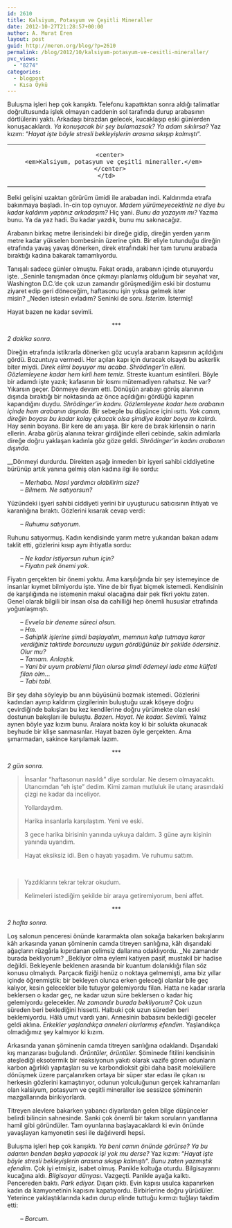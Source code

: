 ```yaml
---
id: 2610
title: Kalsiyum, Potasyum ve Çeşitli Mineraller
date: 2012-10-27T21:28:57+00:00
author: A. Murat Eren
layout: post
guid: http://meren.org/blog/?p=2610
permalink: /blog/2012/10/kalsiyum-potasyum-ve-cesitli-mineraller/
pvc_views:
  - "8274"
categories:
  - blogpost
  - Kısa Öykü
---
```

Buluşma işleri hep çok karışıktı. Telefonu kapattıktan sonra aldığı talimatlar doğrultusunda işlek olmayan caddenin sol tarafında durup arabasının dörtlülerini yaktı. Arkadaşı birazdan gelecek, kucaklaşıp eski günlerden konuşacaklardı. _Ya konuşacak bir şey bulamazsak? Ya adam sıkılırsa?_ Yaz kızım: &#8220;_Hayat işte böyle stresli bekleyişlerin arasına sıkışıp kalmıştı_&#8220;.

<table width="100%" border="0">
  <tr>
    <td align="center">
      <img src="{{ site.baseurl }}/images/kalsiyum-potasyum-ve-cesitli-mineraller-brick.jpg" alt="" border="0" /><br /> 
      
      <center>
        <em>Kalsiyum, potasyum ve çeşitli mineraller.</em>
      </center>
    </td>
  </tr>
</table>

Belki gelişini uzaktan görürüm ümidi ile arabadan indi. Kaldırımda etrafa bakınmaya başladı. İn-cin top oynuyor. _Madem yürümeyecektiniz ne diye bu kadar kaldırım yaptınız arkadaşım?_ Hiç yani. _Bunu da yazayım mı?_ Yazma bunu. Ya da yaz hadi. Bu kadar yazdık, bunu mu sakınacağız.

Arabanın birkaç metre ilerisindeki bir direğe gidip, direğin yerden yarım metre kadar yükselen bombesinin üzerine çıktı. Bir eliyle tutunduğu direğin etrafında yavaş yavaş dönerken, direk etrafındaki her tam turunu arabada bıraktığı kadına bakarak tamamlıyordu.

Tanışalı sadece günler olmuştu. Fakat orada, arabanın içinde oturuyordu işte. _Seninle tanışmadan önce çıkmayı planlamış olduğum bir seyahat var, Washington D.C.&#8217;de çok uzun zamandır görüşmediğim eski bir dostumu ziyaret edip geri döneceğim, haftasonu işin yoksa gelmek ister misin? _Neden istesin evladım? Seninki de soru. _İsterim_. İstermiş!

Hayat bazen ne kadar sevimli.

<p style="text-align: center;">
  ***
</p>

_2 dakika sonra._

Direğin etrafında istikrarla dönerken göz ucuyla arabanın kapısının açıldığını gördü. Bozuntuya vermedi. Her açılan kapı için duracak olsaydı bu askerlik biter miydi. _Direk elimi boyuyor mu acaba_. _Shrödinger&#8217;in elleri. Gözlemleyene kadar hem kirli hem temiz._ Streste kuantum esintileri. Böyle bir adamdı işte yazık; kafasının bir kısmı mütemadiyen rahatsız. Ne var? Yıkarsın geçer. Dönmeye devam etti. Dönüşün arabayı görüş alanının dışında bıraktığı bir noktasında az önce açıldığını gördüğü kapının kapandığını duydu. _Shrödinger&#8217;in kadını. Gözlemleyene kadar hem arabanın içinde hem arabanın dışında_. Bir sebeple bu düşünce içini ısıttı. _Yok canım, direğin boyası bu kadar kolay çıkacak olsa şimdiye kadar boya mı kalırdı_. Hay senin boyana. Bir kere de anı yaşa. Bir kere de bırak kirlensin o narin ellerin. Araba görüş alanına tekrar girdiğinde elleri cebinde, sakin adımlarla direğe doğru yaklaşan kadınla göz göze geldi. _Shrödinger&#8217;in kadını arabanın dışında._

__Dönmeyi durdurdu. Direkten aşağı inmeden bir işyeri sahibi ciddiyetine bürünüp artık yanına gelmiş olan kadına ilgi ile sordu:

<p style="padding-left: 30px;">
  <em>&#8211; Merhaba. Nasıl yardımcı olabilirim size?</em><br /> <em> &#8211; Bilmem. Ne satıyorsun?</em>
</p>

Yüzündeki işyeri sahibi ciddiyeti yerini bir uyuşturucu satıcısının ihtiyatı ve karanlığına bıraktı. Gözlerini kısarak cevap verdi:

<p style="padding-left: 30px;">
  <em>&#8211; Ruhumu satıyorum.</em>
</p>

Ruhunu satıyormuş. Kadın kendisinde yarım metre yukarıdan bakan adamı taklit etti, gözlerini kısıp aynı ihtiyatla sordu:

<p style="padding-left: 30px;">
  <em>&#8211; Ne kadar istiyorsun ruhun için?<br /> </em><em>&#8211; Fiyatın pek önemi yok.</em>
</p>

Fiyatın gerçekten bir önemi yoktu. Ama karşılığında bir şey istemeyince de insanlar kıymet bilmiyordu işte. Yine de bir fiyat biçmek istemedi. Kendisinin de karşılığında ne istemenin makul olacağına dair pek fikri yoktu zaten. Genel olarak bilgili bir insan olsa da cahilliği hep önemli hususlar etrafında yoğunlaşmıştı.

<p style="padding-left: 30px;">
  <em>&#8211; Evvela bir deneme süreci olsun.</em><br /> <em> &#8211; Hm.</em><br /> <em> &#8211; Sahiplik işlerine şimdi başlayalım, memnun kalıp tutmaya karar verdiğiniz taktirde borcunuzu uygun gördüğünüz bir şekilde ödersiniz. Olur mu?</em><br /> <em> &#8211; Tamam. Anlaştık.</em><br /> <em> &#8211; Yani bir uyum problemi filan olursa şimdi ödemeyi iade etme külfeti filan olm&#8230;</em><br /> <em> &#8211; Tabi tabi.</em>
</p>

Bir şey daha söyleyip bu anın büyüsünü bozmak istemedi. Gözlerini kadından ayırıp kaldırım çizgilerinin buluştuğu uzak köşeye doğru çevirdiğinde bakışları bu kez kendilerine doğru yürümekte olan eski dostunun bakışları ile buluştu. _Bazen. Hayat. Ne kadar. Sevimli._ Yalnız aynen böyle yaz kızım bunu. Aralara nokta koy ki bir solukta okunacak beyhude bir klişe sanmasınlar. Hayat bazen öyle gerçekten. Ama şımarmadan, sakince karşılamak lazım.

<p style="text-align: center;">
  ***
</p>

_2 gün sonra._

> İnsanlar &#8220;haftasonun nasıldı&#8221; diye sordular. Ne desem olmayacaktı. Utancımdan &#8220;eh işte&#8221; dedim. Kimi zaman mutluluk ile utanç arasındaki çizgi ne kadar da inceliyor.
> 
> Yollardaydım.
> 
> Harika insanlarla karşılaştım. Yeni ve eski.
> 
> 3 gece harika birisinin yanında uykuya daldım. 3 güne aynı kişinin yanında uyandım.
> 
> Hayat eksiksiz idi. Ben o hayatı yaşadım. Ve ruhumu sattım.

&nbsp;

> Yazdıklarını tekrar tekrar okudum.
> 
> Kelimeleri istediğim şekilde bir araya getiremiyorum, beni affet.

<p style="text-align: center;">
  ***
</p>

_2 hafta sonra._

Loş salonun penceresi önünde kararmakta olan sokağa bakarken bakışlarını kâh arkasında yanan şöminenin camda titreyen sarılığına, kâh dışarıdaki ağaçların rüzgârla kıpırdanan çelimsiz dallarına odaklıyordu. _Ne zamandır burada bekliyorum? _Bekliyor olma eylemi katiyen pasif, mustakil bir hadise değildi. Bekleyenle beklenen arasında bir kuantum dolanıklığı filan söz konusu olmalıydı. Parçacık fiziği henüz o noktaya gelmemişti, ama biz yıllar içinde öğrenmiştik: bir bekleyen olunca erken geleceği olanlar bile geç kalıyor, kesin gelecekler bile tutuyor gelemiyordu filan. Hatta ne kadar ısrarla beklersen o kadar geç, ne kadar uzun süre beklersen o kadar hiç gelemiyordu gelecekler. _Ne zamandır burada bekliyorum?_ Çok uzun süreden beri beklediğini hissetti. Halbuki çok uzun süreden beri beklemiyordu. Hâlâ umut vardı yani. Annesinin babasını beklediği geceler geldi aklına. _Erkekler yaşlandıkça anneleri olurlarmış efendim._ Yaşlandıkça olmadığımız şey kalmıyor ki kızım.

Arkasında yanan şöminenin camda titreyen sarılığına odaklandı. Dışarıdaki kış manzarası buğulandı. _Örüntüler, örüntüler._ Şöminede fitilini kendisinin ateşlediği eksotermik bir reaksiyonun yakıtı olarak vazife gören odunların karbon ağırlıklı yapıtaşları su ve karbondioksit gibi daha basit moleküllere dönüşmek üzere parçalanırken ortaya bir süper star edası ile çıkan ısı herkesin gözlerini kamaştırıyor, odunun yolculuğunun gerçek kahramanları olan kalsiyum, potasyum ve çeşitli mineraller ise sessizce şöminenin mazgallarında birikiyorlardı.

Titreyen alevlere bakarken yabancı diyarlardan gelen bilge düşünceler belirdi bilincin sahnesinde. Sanki çok önemli bir takım soruların yanıtlarına hamil gibi göründüler. Tam oyunlarına başlayacaklardı ki evin önünde yavaşlayan kamyonetin sesi ile dağılıverdi hepsi.

Buluşma işleri hep çok karışıktı. _Ya beni camın önünde görürse? Ya bu adamın benden başka yapacak işi yok mu derse?_ Yaz kızım: &#8220;_Hayat işte böyle stresli bekleyişlerin arasına sıkışıp kalmıştı_&#8220;. _Bunu zaten yazmıştık efendim_. Çok iyi etmişiz, isabet olmuş. Panikle koltuğa oturdu. Bilgisayarını kucağına aldı. _Bilgisayar dünyası_. Vazgeçti. Panikle ayağa kalktı. Pencereden baktı. _Park ediyor._ Dışarı çıktı. Evin kapısı usulca kapanırken kadın da kamyonetinin kapısını kapatıyordu. Birbirlerine doğru yürüdüler. Yeterince yaklaştıklarında kadın durup elinde tuttuğu kırmızı tuğlayı takdim etti:

<p style="padding-left: 30px;">
  <em>&#8211; Borcum.</em>
</p>

&nbsp;

&nbsp;

&nbsp;
